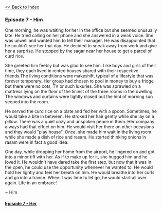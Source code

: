[<<  Back to Index](index.md)


### Episode 7 - Him

One morning, he was waiting for her in the office but she seemed unusually late. He tried calling on her phone and she answered in a weak voice. She was unwell and wanted him to tell their manager. He was disappointed that he couldn't see her that day. He decided to sneak away from work and give her a surprise. He stopped by the sagar near her house to get a parcel of curd rice.

She greeted him feebly but was glad to see him. Like boys and girls of their time, they each lived in rented houses shared with their respective friends.The living conditions were makeshift, typical of a lifestyle that was forever temporary. Her group had chosen to pool in money to buy a fridge but there were no cots, TV or such luxuries. She was sprawled on a mattress lying on the floor of the tiniest of the three rooms in the dwelling. The windows and curtains were tightly closed but the hint of morning sun seeped into the room.

He served the curd rice on a plate and fed her with a spoon. Sometimes, he would take a bite in between. He stroked her hair gently while she lay on a pillow. There was a quiet cozy and unspoken peace in them. Her company always had that effect on him. He would visit her there on other occasions and they would "play house". Once, she made him wait in the living room while she made a dish of rice and rasam. He started thinking onions in rasam were in fact a good idea.

One day, while dropping her home from the airport, he lingered on and got into a minor tiff with her. As if to make up for it, she hugged him and he loved it. He wouldn't have dared take the first step, but now that it was in the open, he could use the opportunity whenever he wanted to. He would hold her lightly and feel her breath on him. He would breathe into her curls and go into a trance. When it was time to let go, he would start all over again. Life in an embrace! 

~ Him

#### [Episode 7 - Her](hug_her.md)